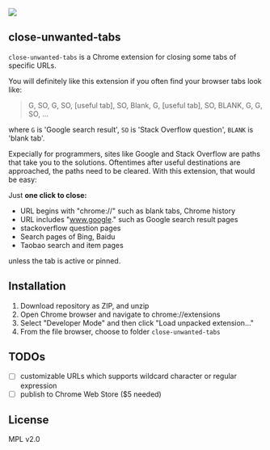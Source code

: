 ![](https://github.com/herrkaefer/close-unwanted-tabs/raw/master/icons/icon128.png)

## close-unwanted-tabs

`close-unwanted-tabs` is a Chrome extension for closing some tabs of specific URLs.

You will definitely like this extension if you often find your browser tabs look like:

>G, SO, G, SO, [useful tab], SO, Blank, G, [useful tab], SO, BLANK, G, G, SO, ...

where `G` is 'Google search result', `SO` is 'Stack Overflow question', `BLANK` is 'blank tab'.

Expecially for programmers, sites like Google and Stack Overflow are paths that take you to the solutions. Oftentimes after useful destinations are approached, the paths need to be cleared. With this extension, that would be easy:

Just **one click to close:**

- URL begins with "chrome://" such as blank tabs, Chrome history
- URL includes "www.google." such as Google search result pages
- stackoverflow question pages
- Search pages of Bing, Baidu
- Taobao search and item pages

unless the tab is active or pinned.

## Installation

1. Download repository as ZIP, and unzip
2. Open Chrome browser and navigate to chrome://extensions
3. Select "Developer Mode" and then click "Load unpacked extension..."
4. From the file browser, choose to folder `close-unwanted-tabs`

## TODOs

- [ ] customizable URLs which supports wildcard character or regular expression
- [ ] publish to Chrome Web Store ($5 needed)

## License

MPL v2.0
